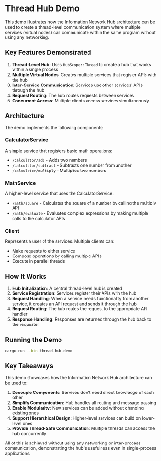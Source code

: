 # Thread Hub Demo

This demo illustrates how the Information Network Hub architecture can be used to create a thread-level communication system where multiple services (virtual nodes) can communicate within the same program without using any networking.

## Key Features Demonstrated

1. **Thread-Level Hub**: Uses `HubScope::Thread` to create a hub that works within a single process
2. **Multiple Virtual Nodes**: Creates multiple services that register APIs with the hub
3. **Inter-Service Communication**: Services use other services' APIs through the hub
4. **Request Routing**: The hub routes requests between services
5. **Concurrent Access**: Multiple clients access services simultaneously

## Architecture

The demo implements the following components:

### CalculatorService

A simple service that registers basic math operations:
- `/calculator/add` - Adds two numbers
- `/calculator/subtract` - Subtracts one number from another
- `/calculator/multiply` - Multiplies two numbers

### MathService

A higher-level service that uses the CalculatorService:
- `/math/square` - Calculates the square of a number by calling the multiply API
- `/math/evaluate` - Evaluates complex expressions by making multiple calls to the calculator APIs

### Client

Represents a user of the services. Multiple clients can:
- Make requests to either service
- Compose operations by calling multiple APIs
- Execute in parallel threads

## How It Works

1. **Hub Initialization**: A central thread-level hub is created
2. **Service Registration**: Services register their APIs with the hub
3. **Request Handling**: When a service needs functionality from another service, it creates an API request and sends it through the hub
4. **Request Routing**: The hub routes the request to the appropriate API handler
5. **Response Handling**: Responses are returned through the hub back to the requester

## Running the Demo

```bash
cargo run --bin thread-hub-demo
```

## Key Takeaways

This demo showcases how the Information Network Hub architecture can be used to:

1. **Decouple Components**: Services don't need direct knowledge of each other
2. **Simplify Communication**: Hub handles all routing and message passing
3. **Enable Modularity**: New services can be added without changing existing ones
4. **Support Hierarchical Design**: Higher-level services can build on lower-level ones
5. **Provide Thread-Safe Communication**: Multiple threads can access the hub concurrently

All of this is achieved without using any networking or inter-process communication, demonstrating the hub's usefulness even in single-process applications.
